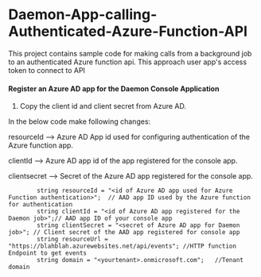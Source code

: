 # Daemon-App-calling-Authenticated-Azure-Function-API
This project contains sample code for making calls from a background job to an authenticated Azure function api. This approach user app's access token to connect to API

#### Register an Azure AD app for the Daemon Console Application
1. Copy the client id and client secret from Azure AD.

In the below code make following changes:

 resourceId  --> Azure AD App id used for configuring authentication of the Azure function app.
 
clientId --> Azure AD app id of the app registered for the console app.

clientsecret --> Secret of the Azure AD app registered for the console app.



            string resourceId = "<id of Azure AD app used for Azure Function authentication>";  // AAD app ID used by the Azure function for authentication
            string clientId = "<id of Azure AD app registered for the Daemon job>";// AAD app ID of your console app
            string clientSecret = "<secret of Azure AD app for Daemon job>"; // Client secret of the AAD app registered for console app
            string resourceUrl = "https://blahblah.azurewebsites.net/api/events"; //HTTP function Endpoint to get events
            string domain = "<yourtenant>.onmicrosoft.com";   //Tenant domain
          
